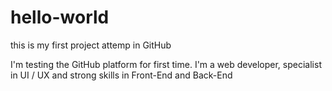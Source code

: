 # hello-world
this is my first project attemp in GitHub

I'm testing the GitHub platform for first time. I'm a web developer, specialist in UI / UX and strong skills in Front-End and Back-End
